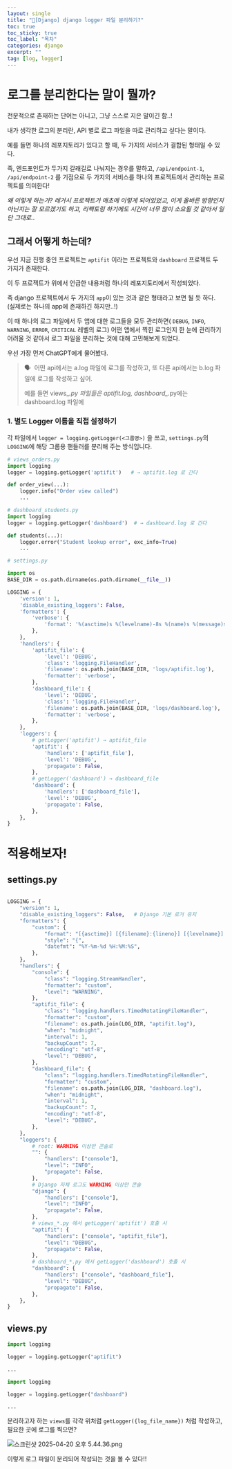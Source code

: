 ```yaml
---
layout: single
title: "📘[Django] django logger 파일 분리하기?"
toc: true
toc_sticky: true
toc_label: "목차"
categories: django
excerpt: ""
tag: [log, logger]
---
```



# 로그를 분리한다는 말이 뭘까?

전문적으로 존재하는 단어는 아니고, 그냥 스스로 지은 말이긴 함..!

내가 생각한 로그의 분리란, API 별로 로그 파일을 따로 관리하고 싶다는 말이다.

예를 들면 하나의 레포지토리가 있다고 할 때, 두 가지의 서비스가 결합된 형태일 수 있다.

즉, 엔드포인트가 두가지 갈래길로 나눠지는 경우를 말하고, `/api/endpoint-1`, `/api/endpoint-2` 를 기점으로 두 가지의 서비스를 하나의 프로젝트에서 관리하는 프로젝트를 의미한다!

*왜 이렇게 하는가? 레거시 프로젝트가 애초에 이렇게 되어있었고, 이게 올바른 방향인지 아닌지는 잘 모르겠기도 하고, 리팩토링 하기에도 시간이 너무 많이 소요될 것 같아서 일단 그대로.*.

## 그래서 어떻게 하는데?

우선 지금 진행 중인 프로젝트는 `aptifit` 이라는 프로젝트와 `dashboard` 프로젝트 두 가지가 존재한다.

이 두 프로젝트가 위에서 언급한 내용처럼 하나의 레포지토리에서 작성되었다.

즉 django 프로젝트에서  두 가지의 `app`이 있는 것과 같은 형태라고 보면 될 듯 하다. (실제로는 하나의 app에 존재하긴 하지만..!)

이 때 하나의 로그 파일에서 두 앱에 대한 로그들을 모두 관리하면( `DEBUG`, `INFO`, `WARNING`, `ERROR`, `CRITICAL` 레벨의 로그) 어떤 앱에서 찍힌 로그인지 한 눈에 관리하기 어려울 것 같아서 로그 파일을 분리하는 것에 대해 고민해보게 되었다.

우선 가장 먼저 ChatGPT에게 물어봤다.

> 🗣️  어떤 api에서는 a.log 파일에 로그를 작성하고, 또 다른 api에서는 b.log 파일에 로그를 작성하고 싶어.
> 
> 
> 예를 들면 views_*.py 파일들은 aptifit.log, dashboard_*.py에는 dashboard.log 파일에
> 

### 1. **별도 Logger 이름을 직접 설정하기**

각 파일에서 `logger = logging.getLogger(<그룹명>)` 을 쓰고, `settings.py`의 `LOGGING`에 해당 그룹용 핸들러를 분리해 주는 방식입니다.

```python
# views_orders.py
import logging
logger = logging.getLogger('aptifit')   # → aptifit.log 로 간다

def order_view(...):
    logger.info("Order view called")
    ...

# dashboard_students.py
import logging
logger = logging.getLogger('dashboard')  # → dashboard.log 로 간다

def students(...):
    logger.error("Student lookup error", exc_info=True)
    ...

```

```python
# settings.py

import os
BASE_DIR = os.path.dirname(os.path.dirname(__file__))

LOGGING = {
    'version': 1,
    'disable_existing_loggers': False,
    'formatters': {
        'verbose': {
            'format': '%(asctime)s %(levelname)-8s %(name)s %(message)s'
        },
    },
    'handlers': {
        'aptifit_file': {
            'level': 'DEBUG',
            'class': 'logging.FileHandler',
            'filename': os.path.join(BASE_DIR, 'logs/aptifit.log'),
            'formatter': 'verbose',
        },
        'dashboard_file': {
            'level': 'DEBUG',
            'class': 'logging.FileHandler',
            'filename': os.path.join(BASE_DIR, 'logs/dashboard.log'),
            'formatter': 'verbose',
        },
    },
    'loggers': {
        # getLogger('aptifit') → aptifit_file
        'aptifit': {
            'handlers': ['aptifit_file'],
            'level': 'DEBUG',
            'propagate': False,
        },
        # getLogger('dashboard') → dashboard_file
        'dashboard': {
            'handlers': ['dashboard_file'],
            'level': 'DEBUG',
            'propagate': False,
        },
    },
}

```

# 적용해보자!

## settings.py

```python

LOGGING = {
    "version": 1,
    "disable_existing_loggers": False,   # Django 기본 로거 유지
    "formatters": {
        "custom": {
            "format": "[{asctime}] [{filename}:{lineno}] [{levelname}] {message}",
            "style": "{",
            "datefmt": "%Y-%m-%d %H:%M:%S",
        },
    },
    "handlers": {
        "console": {
            "class": "logging.StreamHandler",
            "formatter": "custom",
            "level": "WARNING",
        },
        "aptifit_file": {
            "class": "logging.handlers.TimedRotatingFileHandler",
            "formatter": "custom",
            "filename": os.path.join(LOG_DIR, "aptifit.log"),
            "when": "midnight",
            "interval": 1,
            "backupCount": 7,
            "encoding": "utf-8",
            "level": "DEBUG",
        },
        "dashboard_file": {
            "class": "logging.handlers.TimedRotatingFileHandler",
            "formatter": "custom",
            "filename": os.path.join(LOG_DIR, "dashboard.log"),
            "when": "midnight",
            "interval": 1,
            "backupCount": 7,
            "encoding": "utf-8",
            "level": "DEBUG",
        },
    },
    "loggers": {
        # root: WARNING 이상만 콘솔로
        "": {
            "handlers": ["console"],
            "level": "INFO",
            "propagate": False,
        },
        # Django 자체 로그도 WARNING 이상만 콘솔
        "django": {
            "handlers": ["console"],
            "level": "INFO",
            "propagate": False,
        },
        # views_*.py 에서 getLogger('aptifit') 호출 시
        "aptifit": {
            "handlers": ["console", "aptifit_file"],
            "level": "DEBUG",
            "propagate": False,
        },
        # dashboard_*.py 에서 getLogger('dashboard') 호출 시
        "dashboard": {
            "handlers": ["console", "dashboard_file"],
            "level": "DEBUG",
            "propagate": False,
        },
    },
}
```

## views.py

```python
import logging

logger = logging.getLogger("aptifit")

...

```

```python
import logging

logger = logging.getLogger("dashboard")

...
```

분리하고자 하는 `views`를 각각 위처럼 `getLogger({log_file_name})` 처럼 작성하고, 필요한 곳에 로그를 찍으면?

![스크린샷 2025-04-20 오후 5.44.36.png](attachment:dabb5dc1-b4a0-4b3e-b599-e2e5984c9bbf:스크린샷_2025-04-20_오후_5.44.36.png)

이렇게 로그 파일이 분리되어 작성되는 것을 볼 수 있다!!